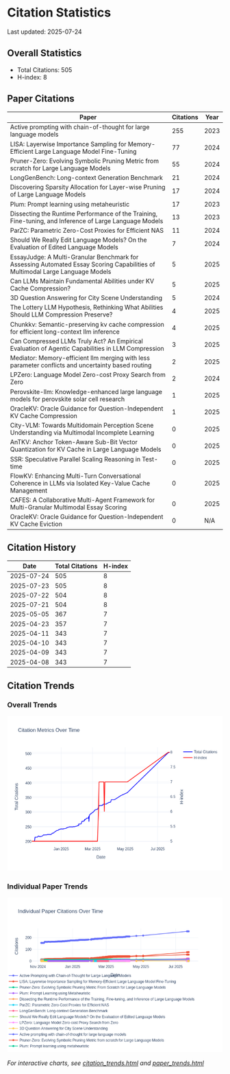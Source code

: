 # Citation Statistics

Last updated: 2025-07-24

## Overall Statistics
- Total Citations: 505
- H-index: 8

## Paper Citations

| Paper | Citations | Year |
| ----- | --------- | ---- |
| Active prompting with chain-of-thought for large language models | 255 | 2023 |
| LISA: Layerwise Importance Sampling for Memory-Efficient Large Language Model Fine-Tuning | 77 | 2024 |
| Pruner-Zero: Evolving Symbolic Pruning Metric from scratch for Large Language Models | 55 | 2024 |
| LongGenBench: Long-context Generation Benchmark | 21 | 2024 |
| Discovering Sparsity Allocation for Layer-wise Pruning of Large Language Models | 17 | 2024 |
| Plum: Prompt learning using metaheuristic | 17 | 2023 |
| Dissecting the Runtime Performance of the Training, Fine-tuning, and Inference of Large Language Models | 13 | 2023 |
| ParZC: Parametric Zero-Cost Proxies for Efficient NAS | 11 | 2024 |
| Should We Really Edit Language Models? On the Evaluation of Edited Language Models | 7 | 2024 |
| EssayJudge: A Multi-Granular Benchmark for Assessing Automated Essay Scoring Capabilities of Multimodal Large Language Models | 5 | 2025 |
| Can LLMs Maintain Fundamental Abilities under KV Cache Compression? | 5 | 2025 |
| 3D Question Answering for City Scene Understanding | 5 | 2024 |
| The Lottery LLM Hypothesis, Rethinking What Abilities Should LLM Compression Preserve? | 4 | 2025 |
| Chunkkv: Semantic-preserving kv cache compression for efficient long-context llm inference | 4 | 2025 |
| Can Compressed LLMs Truly Act? An Empirical Evaluation of Agentic Capabilities in LLM Compression | 3 | 2025 |
| Mediator: Memory-efficient llm merging with less parameter conflicts and uncertainty based routing | 2 | 2025 |
| LPZero: Language Model Zero-cost Proxy Search from Zero | 2 | 2024 |
| Perovskite-llm: Knowledge-enhanced large language models for perovskite solar cell research | 1 | 2025 |
| OracleKV: Oracle Guidance for Question-Independent KV Cache Compression | 1 | 2025 |
| City-VLM: Towards Multidomain Perception Scene Understanding via Multimodal Incomplete Learning | 0 | 2025 |
| AnTKV: Anchor Token-Aware Sub-Bit Vector Quantization for KV Cache in Large Language Models | 0 | 2025 |
| SSR: Speculative Parallel Scaling Reasoning in Test-time | 0 | 2025 |
| FlowKV: Enhancing Multi-Turn Conversational Coherence in LLMs via Isolated Key-Value Cache Management | 0 | 2025 |
| CAFES: A Collaborative Multi-Agent Framework for Multi-Granular Multimodal Essay Scoring | 0 | 2025 |
| OracleKV: Oracle Guidance for Question-Independent KV Cache Eviction | 0 | N/A |

## Citation History

| Date | Total Citations | H-index |
| ---- | --------------- | ------- |
| 2025-07-24 | 505 | 8 |
| 2025-07-23 | 505 | 8 |
| 2025-07-22 | 504 | 8 |
| 2025-07-21 | 504 | 8 |
| 2025-05-05 | 367 | 7 |
| 2025-04-23 | 357 | 7 |
| 2025-04-11 | 343 | 7 |
| 2025-04-10 | 343 | 7 |
| 2025-04-09 | 343 | 7 |
| 2025-04-08 | 343 | 7 |

## Citation Trends

### Overall Trends
![Citation Trends](citation_trends.png)

### Individual Paper Trends
![Paper Trends](paper_trends.png)

*For interactive charts, see [citation_trends.html](citation_trends.html) and [paper_trends.html](paper_trends.html)*